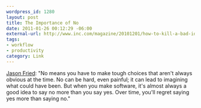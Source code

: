```yaml
--- 
wordpress_id: 1280
layout: post
title: The Importance of No
date: 2011-01-26 00:12:29 -06:00
external-url: http://www.inc.com/magazine/20101201/how-to-kill-a-bad-idea.html
tags:
- workflow
- productivity
category: Link
---
```

<a href="http://www.inc.com/magazine/20101201/how-to-kill-a-bad-idea.html">Jason Fried</a>: "No means you have to make tough choices that aren't always obvious at the time. No can be hard, even painful; it can lead to imagining what could have been. But when you make software, it's almost always a good idea to say no more than you say yes. Over time, you'll regret saying yes more than saying no."

